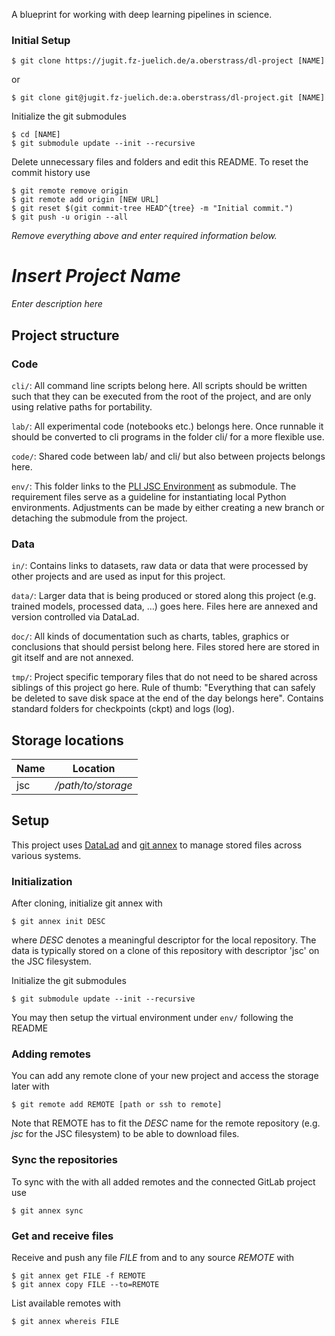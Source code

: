 A blueprint for working with deep learning pipelines in science.

### Initial Setup

```
$ git clone https://jugit.fz-juelich.de/a.oberstrass/dl-project [NAME]
```
or 
```
$ git clone git@jugit.fz-juelich.de:a.oberstrass/dl-project.git [NAME]
```

Initialize the git submodules
```
$ cd [NAME]
$ git submodule update --init --recursive
```

Delete unnecessary files and folders and edit this README. To reset the commit history use
```
$ git remote remove origin
$ git remote add origin [NEW URL]
$ git reset $(git commit-tree HEAD^{tree} -m "Initial commit.")
$ git push -u origin --all
```

_Remove everything above and enter required information below._

# _Insert Project Name_

_Enter description here_


## Project structure


### Code 

`cli/`: All command line scripts belong here. All scripts should be written such that they can be executed from the root of the project, and are only using relative paths for portability.

`lab/`: All experimental code (notebooks etc.) belongs here. Once runnable it should be converted to cli programs in the folder cli/ for a more flexible use.

`code/`: Shared code between lab/ and cli/ but also between projects belongs here.

`env/`: This folder links to the [PLI JSC Environment](https://jugit.fz-juelich.de/aoberstrass/pli/pli-env) as submodule. The requirement files serve as a guideline for instantiating local Python environments. Adjustments can be made by either creating a new branch or detaching the submodule from the project.

### Data
`in/`: Contains links to datasets, raw data or data that were processed by other projects and are used as input for this project.

`data/`: Larger data that is being produced or stored along this project (e.g. trained models, processed data, ...) goes here. Files here are annexed and version controlled via DataLad.

`doc/`: All kinds of documentation such as charts, tables, graphics or conclusions that should persist belong here. Files stored here are stored in git itself and are not annexed.

`tmp/`: Project specific temporary files that do not need to be shared across siblings of this project go here. Rule of thumb: "Everything that can safely be deleted to save disk space at the end of the day belongs here". Contains standard folders for checkpoints (ckpt) and logs (log).

## Storage locations

|Name|Location|
|---|---|
|jsc| _/path/to/storage_ |


## Setup

This project uses [DataLad](https://www.datalad.org/) and [git annex](https://git-annex.branchable.com/) to manage stored files across various systems.

### Initialization
After cloning, initialize git annex with
```
$ git annex init DESC
```
where _DESC_ denotes a meaningful descriptor for the local repository. The data is typically stored on a clone of this repository with descriptor 'jsc' on the JSC filesystem.

Initialize the git submodules
```
$ git submodule update --init --recursive
```
You may then setup the virtual environment under `env/` following the README


### Adding remotes
You can add any remote clone of your new project and access the storage later with
```
$ git remote add REMOTE [path or ssh to remote]
```
Note that REMOTE has to fit the _DESC_ name for the remote repository (e.g. _jsc_ for the JSC filesystem) to be able to download files.


### Sync the repositories
To sync with the with all added remotes and the connected GitLab project use
```
$ git annex sync
```

### Get and receive files
Receive and push any file _FILE_ from and to any source _REMOTE_ with
```
$ git annex get FILE -f REMOTE
$ git annex copy FILE --to=REMOTE
```
List available remotes with
```
$ git annex whereis FILE
```
